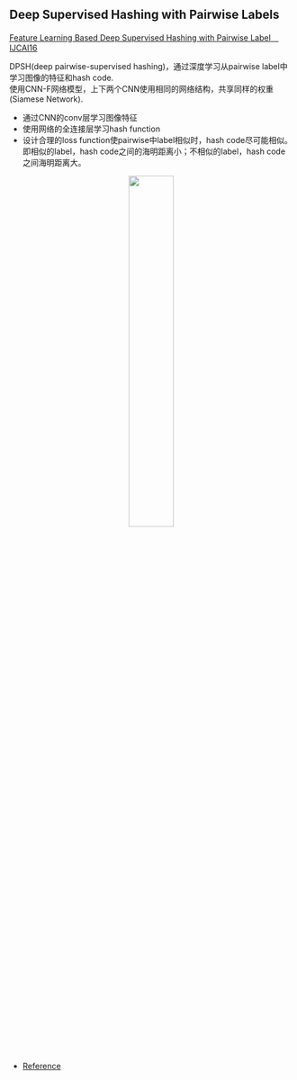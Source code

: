 ## Deep Supervised Hashing with Pairwise Labels
[Feature Learning Based Deep Supervised Hashing with Pairwise Label　IJCAI16](https://www.ijcai.org/Proceedings/16/Papers/245.pdf)  
  
DPSH(deep pairwise-supervised hashing)，通过深度学习从pairwise label中学习图像的特征和hash code.  
使用CNN-F网络模型，上下两个CNN使用相同的网络结构，共享同样的权重 (Siamese Network).
* 通过CNN的conv层学习图像特征
* 使用网络的全连接层学习hash function
* 设计合理的loss function使pairwise中label相似时，hash code尽可能相似。即相似的label，hash code之间的海明距离小；不相似的label，hash code 之间海明距离大。
<div align=center><img width=40% height=40% src="https://img-blog.csdn.net/20161018152020051"/></div> 

- [Reference](https://blog.csdn.net/zijin0802034/article/details/52839769)
